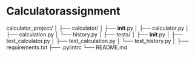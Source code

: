 # Calculatorassignment

calculator_project/
│
├── calculator/
│   ├── __init__.py
│   ├── calculator.py
│   ├── calculation.py
│   └── history.py
│
├── tests/
│   ├── __init__.py
│   ├── test_calculator.py
│   ├── test_calculation.py
│   └── test_history.py
│
├── requirements.txt
├── .pylintrc
└── README.md
